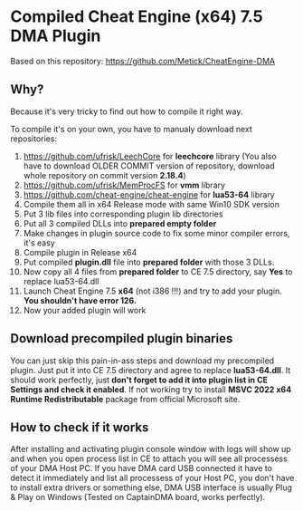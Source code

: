 # Compiled Cheat Engine (x64) 7.5 DMA Plugin
Based on this repository: https://github.com/Metick/CheatEngine-DMA

## Why?
Because it's very tricky to find out how to compile it right way. 

To compile it's on your own, you have to manualy download next repositories:
1. https://github.com/ufrisk/LeechCore for **leechcore** library (You also have to download OLDER COMMIT version of repository, download whole repository on commit version **2.18.4**)
2. https://github.com/ufrisk/MemProcFS for **vmm** library
3. https://github.com/cheat-engine/cheat-engine for **lua53-64** library
4. Compile them all in x64 Release mode with same Win10 SDK version
5. Put 3 lib files into corresponding plugin lib directories
6. Put all 3 compiled DLLs into **prepared empty folder**
7. Make changes in plugin source code to fix some minor compiler errors, it's easy
8. Compile plugin in Release x64
9. Put compiled **plugin.dll** file into **prepared folder** with those 3 DLLs.
10. Now copy all 4 files from **prepared folder** to CE 7.5 directory, say **Yes** to replace lua53-64.dll
11. Launch Cheat Engine 7.5 **x64** (not i386 !!!) and try to add your plugin. **You shouldn't have error 126.**
12. Now your added plugin will work

## Download precompiled plugin binaries
You can just skip this pain-in-ass steps and download my precompiled plugin. Just put it into CE 7.5 directory and agree to replace **lua53-64.dll**. It should work perfectly, just **don't forget to add it into plugin list in CE Settings and check it enabled**.
If not working try to install **MSVC 2022 x64 Runtime Redistributable** package from official Microsoft site.

## How to check if it works
After installing and activating plugin console window with logs will show up and when you open process list in CE to attach you will see all processess of your DMA Host PC. If you have DMA card USB connected it have to detect it immediately and list all processess of your Host PC, you don't have to install extra drivers or something else, DMA USB interface is usually Plug & Play on Windows (Tested on CaptainDMA board, works perfectly).
